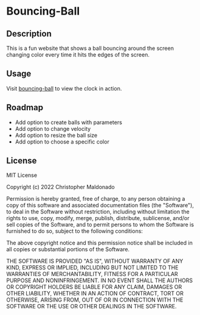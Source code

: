 # Bouncing-Ball

## Description
This is a fun website that shows a ball bouncing around the screen changing color every time it hits the edges of the screen.

## Usage 
Visit [bouncing-ball](https://christopher4040.github.io/bouncing-ball/) to view the clock in action. 

## Roadmap
- Add option to create balls with parameters
- Add option to change velocity
- Add option to resize the ball size
- Add option to choose a specific color
 
## License
MIT License

Copyright (c) 2022 Christopher Maldonado

Permission is hereby granted, free of charge, to any person obtaining a copy
of this software and associated documentation files (the "Software"), to deal
in the Software without restriction, including without limitation the rights
to use, copy, modify, merge, publish, distribute, sublicense, and/or sell
copies of the Software, and to permit persons to whom the Software is
furnished to do so, subject to the following conditions:

The above copyright notice and this permission notice shall be included in all
copies or substantial portions of the Software.

THE SOFTWARE IS PROVIDED "AS IS", WITHOUT WARRANTY OF ANY KIND, EXPRESS OR
IMPLIED, INCLUDING BUT NOT LIMITED TO THE WARRANTIES OF MERCHANTABILITY,
FITNESS FOR A PARTICULAR PURPOSE AND NONINFRINGEMENT. IN NO EVENT SHALL THE
AUTHORS OR COPYRIGHT HOLDERS BE LIABLE FOR ANY CLAIM, DAMAGES OR OTHER
LIABILITY, WHETHER IN AN ACTION OF CONTRACT, TORT OR OTHERWISE, ARISING FROM,
OUT OF OR IN CONNECTION WITH THE SOFTWARE OR THE USE OR OTHER DEALINGS IN THE
SOFTWARE.
